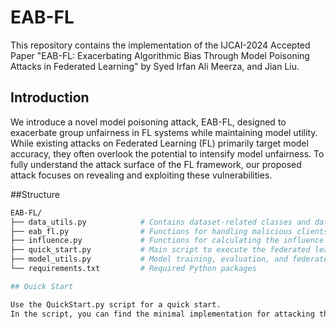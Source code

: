 # EAB-FL
This repository contains the implementation of the IJCAI-2024 Accepted Paper "EAB-FL: Exacerbating Algorithmic Bias Through Model Poisoning Attacks in Federated Learning" by Syed Irfan Ali Meerza, and Jian Liu. 

## Introduction

We introduce a novel model poisoning attack, EAB-FL, designed to exacerbate group unfairness in FL systems while maintaining model utility. While existing attacks on Federated Learning (FL) primarily target model accuracy, they often overlook the potential to intensify model unfairness. To fully understand the attack surface of the FL framework, our proposed attack focuses on revealing and exploiting these vulnerabilities.

##Structure

```bash
EAB-FL/
├── data_utils.py            # Contains dataset-related classes and data transformation functions
├── eab_fl.py                # Functions for handling malicious clients and inducing model poisoning
├── influence.py             # Functions for calculating the influence score of data samples
├── quick_start.py           # Main script to execute the federated learning process
├── model_utils.py           # Model training, evaluation, and federated averaging functions
└── requirements.txt         # Required Python packages

## Quick Start

Use the QuickStart.py script for a quick start.
In the script, you can find the minimal implementation for attacking the FL model trained on the CelebA dataset.
